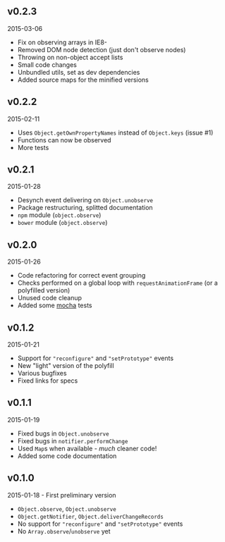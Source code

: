 ## v0.2.3

2015-03-06

* Fix on observing arrays in IE8-
* Removed DOM node detection (just don't observe nodes)
* Throwing on non-object accept lists
* Small code changes
* Unbundled utils, set as dev dependencies
* Added source maps for the minified versions

## v0.2.2

2015-02-11

* Uses `Object.getOwnPropertyNames` instead of `Object.keys` (issue #1)
* Functions can now be observed
* More tests

## v0.2.1

2015-01-28

* Desynch event delivering on `Object.unobserve`
* Package restructuring, splitted documentation
* `npm` module (`object.observe`)
* `bower` module (`object.observe`)

## v0.2.0

2015-01-26

* Code refactoring for correct event grouping
* Checks performed on a global loop with `requestAnimationFrame` (or a polyfilled version)
* Unused code cleanup
* Added some [mocha](http://mochajs.org/) tests

## v0.1.2

2015-01-21

* Support for `"reconfigure"` and `"setPrototype"` events
* New "light" version of the polyfill
* Various bugfixes
* Fixed links for specs

## v0.1.1

2015-01-19

* Fixed bugs in `Object.unobserve`
* Fixed bugs in `notifier.performChange`
* Used `Map`s when available - *much* cleaner code!
* Added some code documentation

## v0.1.0

2015-01-18 - First preliminary version

* `Object.observe`, `Object.unobserve`
* `Object.getNotifier`, `Object.deliverChangeRecords`
* No support for `"reconfigure"` and `"setPrototype"` events
* No `Array.observe`/`unobserve` yet